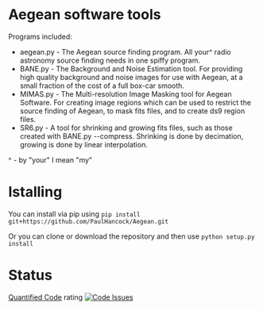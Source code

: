 Aegean software tools
======

Programs included:
* aegean.py - The Aegean source finding program. All your^ radio astronomy source finding needs in one spiffy program.
* BANE.py - The Background and Noise Estimation tool. For providing high quality background and noise images for use with Aegean, at a small fraction of the cost of a full box-car smooth.
* MIMAS.py - The Multi-resolution Image Masking tool for Aegean Software. For creating image regions which can be used to restrict the source finding of Aegean, to mask fits files, and to create ds9 region files.
* SR6.py - A tool for shrinking and growing fits files, such as those created with BANE.py --compress. Shrinking is done by decimation, growing is done by linear interpolation.

^ - by "your" I mean "my"

Istalling
=====
You can install via pip using `pip install git+https://github.com/PaulHancock/Aegean.git`

Or you can clone or download the repository and then use `python setup.py install`




Status
=====
[Quantified Code](https://www.quantifiedcode.com/) rating [![Code Issues](https://www.quantifiedcode.com/api/v1/project/b0ca0f0d05e943888383528378c1a3e6/badge.svg)](https://www.quantifiedcode.com/app/project/b0ca0f0d05e943888383528378c1a3e6)

